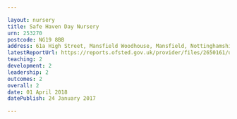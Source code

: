 ```yaml
---

layout: nursery
title: Safe Haven Day Nursery
urn: 253270
postcode: NG19 8BB
address: 61a High Street, Mansfield Woodhouse, Mansfield, Nottinghamshire, NG19 8BB
latestReportUrl: https://reports.ofsted.gov.uk/provider/files/2650161/urn/253270.pdf
teaching: 2
development: 2
leadership: 2
outcomes: 2
overall: 2
date: 01 April 2018 
datePublish: 24 January 2017

---
```

